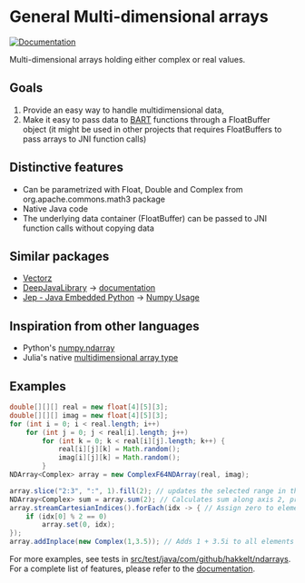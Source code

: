 # General Multi-dimensional arrays

[![Documentation](https://img.shields.io/badge/Documentation-latest-blue)](https://hakkelt.github.io/NDArrays/)

Multi-dimensional arrays holding either complex or real values.

## Goals
 1. Provide an easy way to handle multidimensional data,
 2. Make it easy to pass data to [BART](https://github.com/mrirecon/bart) functions through a FloatBuffer object (it might be used in other projects that requires FloatBuffers to pass arrays to JNI function calls)

## Distinctive features
 - Can be parametrized with Float, Double and Complex from org.apache.commons.math3 package
 - Native Java code
 - The underlying data container (FloatBuffer) can be passed to JNI function calls without copying data

## Similar packages
 - [Vectorz](https://github.com/mikera/vectorz)
 - [DeepJavaLibrary](https://github.com/deepjavalibrary/djl) -> [documentation](https://javadoc.io/doc/ai.djl/api/latest/ai/djl/ndarray/NDArray.html)
 - [Jep - Java Embedded Python](https://github.com/ninia/jep) -> [Numpy Usage](https://github.com/ninia/jep/wiki/Numpy-Usage)

## Inspiration from other languages
 - Python's [numpy.ndarray](https://numpy.org/doc/stable/reference/generated/numpy.ndarray.html)
 - Julia's native [multidimensional array type](https://docs.julialang.org/en/v1/manual/arrays/)

## Examples

```java
double[][][] real = new float[4][5][3];
double[][][] imag = new float[4][5][3];
for (int i = 0; i < real.length; i++)
    for (int j = 0; j < real[i].length; j++)
        for (int k = 0; k < real[i][j].length; k++) {
            real[i][j][k] = Math.random();
            imag[i][j][k] = Math.random();
        }
NDArray<Complex> array = new ComplexF64NDArray(real, imag);

array.slice("2:3", ":", 1).fill(2); // updates the selected range in the original array
NDArray<Complex> sum = array.sum(2); // Calculates sum along axis 2, producing a 4 x 5 NDarray
array.streamCartesianIndices().forEach(idx -> { // Assign zero to elements where the first coordinate is an even number
    if (idx[0] % 2 == 0)
        array.set(0, idx);
});
array.addInplace(new Complex(1,3.5)); // Adds 1 + 3.5i to all elements
```

For more examples, see tests in [src/test/java/com/github/hakkelt/ndarrays](https://github.com/hakkelt/NDArrays/tree/main/src/test/java/io/github/hakkelt/ndarrays).  
For a complete list of features, please refer to the [documentation](https://hakkelt.github.io/NDArrays/).
